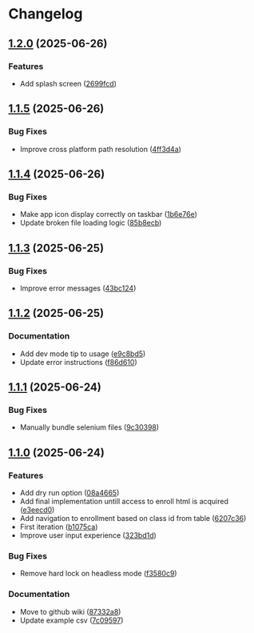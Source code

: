 # Changelog

## [1.2.0](https://github.com/NEIAAC/plannei/compare/v1.1.5...v1.2.0) (2025-06-26)


### Features

* Add splash screen ([2699fcd](https://github.com/NEIAAC/plannei/commit/2699fcd6f3cc2669f0fc6828fade27415385bf0c))

## [1.1.5](https://github.com/NEIAAC/plannei/compare/v1.1.4...v1.1.5) (2025-06-26)


### Bug Fixes

* Improve cross platform path resolution ([4ff3d4a](https://github.com/NEIAAC/plannei/commit/4ff3d4a77c96d103d908fb31eae6f6efba2ebee4))

## [1.1.4](https://github.com/NEIAAC/plannei/compare/v1.1.3...v1.1.4) (2025-06-26)


### Bug Fixes

* Make app icon display correctly on taskbar ([1b6e76e](https://github.com/NEIAAC/plannei/commit/1b6e76e0b2a7c1da8179e5760517088d4c4fb0c1))
* Update broken file loading logic ([85b8ecb](https://github.com/NEIAAC/plannei/commit/85b8ecb72ad697bd4ac131d096a1a95b22a51796))

## [1.1.3](https://github.com/NEIAAC/plannei/compare/v1.1.2...v1.1.3) (2025-06-25)


### Bug Fixes

* Improve error messages ([43bc124](https://github.com/NEIAAC/plannei/commit/43bc124e15e0a8ec5918c8741c9013d924e581d3))

## [1.1.2](https://github.com/NEIAAC/plannei/compare/v1.1.1...v1.1.2) (2025-06-25)


### Documentation

* Add dev mode tip to usage ([e9c8bd5](https://github.com/NEIAAC/plannei/commit/e9c8bd5ed404c8c28e4c9f2e6acac90a97bf04e1))
* Update error instructions ([f86d610](https://github.com/NEIAAC/plannei/commit/f86d610499f2607cb6943e6efc997c5f6376b377))

## [1.1.1](https://github.com/NEIAAC/plannei/compare/v1.1.0...v1.1.1) (2025-06-24)


### Bug Fixes

* Manually bundle selenium files ([9c30398](https://github.com/NEIAAC/plannei/commit/9c303983d1a91fe706e0ec0b6c14bac2220814ed))

## [1.1.0](https://github.com/NEIAAC/plannei/compare/v1.0.0...v1.1.0) (2025-06-24)


### Features

* Add dry run option ([08a4665](https://github.com/NEIAAC/plannei/commit/08a4665ab845bcfbda54d0867b915b1dab9e8b38))
* Add final implementation untill access to enroll html is acquired ([e3eecd0](https://github.com/NEIAAC/plannei/commit/e3eecd0642ae88f0a5794e89a0b14ef12b83d98d))
* Add navigation to enrollment based on class id from table ([6207c36](https://github.com/NEIAAC/plannei/commit/6207c36c3961bdaeb854d64e246ac5a2e8c79537))
* First iteration ([b1075ca](https://github.com/NEIAAC/plannei/commit/b1075ca92c315b99f6d1075d0ca6bdc7a9996cf2))
* Improve user input experience ([323bd1d](https://github.com/NEIAAC/plannei/commit/323bd1de5579dff9a5da28d303c3b135b41d0590))


### Bug Fixes

* Remove hard lock on headless mode ([f3580c9](https://github.com/NEIAAC/plannei/commit/f3580c9bc12ef43103056c1a41d11c5c98857077))


### Documentation

* Move to github wiki ([87332a8](https://github.com/NEIAAC/plannei/commit/87332a85180276309bc9cd41b05b89690c2619c0))
* Update example csv ([7c09597](https://github.com/NEIAAC/plannei/commit/7c09597453782e449dad4143f53dfaaf0423afef))
